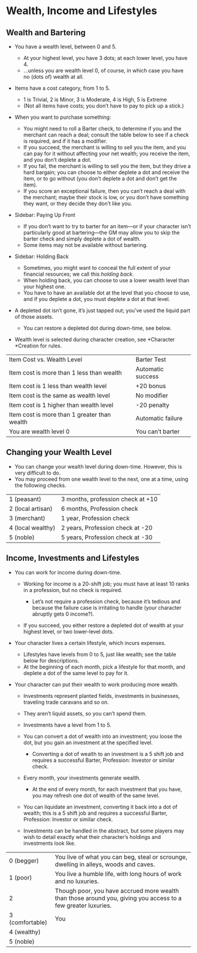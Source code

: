 # <span id="anchor-67"></span>Wealth, Income and Lifestyles

## <span id="anchor-68"></span>Wealth and Bartering

  - You have a wealth level, between 0 and 5.
    
      - At your highest level, you have 3 dots; at each lower level, you
        have 4.
      - ...unless you are wealth level 0, of course, in which case you
        have no (dots of) wealth at all.

  - Items have a cost category, from 1 to 5.
    
      - 1 is Trivial, 2 is Minor, 3 is Moderate, 4 is High, 5 is Extreme
      - (Not all items have costs; you don’t have to pay to pick up a
        stick.)

  - When you want to purchase something:
    
      - You might need to roll a Barter check, to determine if you and
        the merchant can reach a deal; consult the table below to see if
        a check is required, and if it has a modifier.
      - If you succeed, the merchant is willing to sell you the item,
        and you can pay for it without affecting your net wealth; you
        receive the item, and you don’t deplete a dot.
      - If you fail, the merchant is willing to sell you the item, but
        they drive a hard bargain; you can choose to either deplete a
        dot and receive the item, or to go without (you don’t deplete a
        dot and don’t get the item).
      - If you score an exceptional failure, then you can’t reach a deal
        with the merchant; maybe their stock is low, or you don’t have
        something they want, or they decide they don’t like you.

  - Sidebar: Paying Up Front
    
      - If you don’t want to try to barter for an item—or if your
        character isn’t particularly good at bartering—the GM may allow
        you to skip the barter check and simply deplete a dot of wealth.
      - Some items may not be available without bartering.

  - Sidebar: Holding Back
    
      - Sometimes, you might want to conceal the full extent of your
        financial resources; we call this *holding back*.
      - When holding back, you can choose to use a lower wealth level
        than your highest one.
      - You have to have an available dot at the level that you choose
        to use, and if you deplete a dot, you must deplete a dot at that
        level.

  - A depleted dot isn’t gone, it’s just tapped out; you’ve used the
    liquid part of those assets.
    
      - You can restore a depleted dot during down-time, see below.

  - Wealth level is selected during character creation, see *Character
    *Creation for rules.

|                                              |                   |
| -------------------------------------------- | ----------------- |
| Item Cost vs. Wealth Level                   | Barter Test       |
| Item cost is more than 1 less than wealth    | Automatic success |
| Item cost is 1 less than wealth level        | \+20 bonus        |
| Item cost is the same as wealth level        | No modifier       |
| Item cost is 1 higher than wealth level      | \-20 penalty      |
| Item cost is more than 1 greater than wealth | Automatic failure |
| You are wealth level 0                       | You can’t barter  |

## <span id="anchor-69"></span>Changing your Wealth Level

  - You can change your wealth level during down-time. However, this is
    very difficult to do.
  - You may proceed from one wealth level to the next, one at a time,
    using the following checks.

|                   |                                   |
| ----------------- | --------------------------------- |
| 1 (peasant)       | 3 months, profession check at +10 |
| 2 (local artisan) | 6 months, Profession check        |
| 3 (merchant)      | 1 year, Profession check          |
| 4 (local wealthy) | 2 years, Profession check at -20  |
| 5 (noble)         | 5 years, Profession check at -30  |

## <span id="anchor-70"></span>Income, Investments and Lifestyles

  - You can work for income during down-time.
    
      - Working for income is a 20-shift job; you must have at least 10
        ranks in a profession, but no check is required.
        
          - Let’s not require a profession check, because it’s tedious
            and because the failure case is irritating to handle (your
            character abruptly gets 0 income?).
    
      - If you succeed, you either restore a depleted dot of wealth at
        your highest level, or two lower-level dots.

  - Your character lives a certain lifestyle, which incurs expenses.
    
      - Lifestyles have levels from 0 to 5, just like wealth; see the
        table below for descriptions.
      - At the beginning of each month, pick a lifestyle for that month,
        and deplete a dot of the same level to pay for it.

  - Your character can put their wealth to work producing more wealth.
    
      - Investments represent planted fields, investments in businesses,
        traveling trade caravans and so on.
    
      - They aren’t liquid assets, so you can’t spend them.
    
      - Investments have a level from 1 to 5.
    
      - You can convert a dot of wealth into an investment; you loose
        the dot, but you gain an investment at the specified level.
        
          - Converting a dot of wealth to an investment is a 5 shift job
            and requires a successful Barter, Profession: Investor or
            similar check.
    
      - Every month, your investments generate wealth.
        
          - At the end of every month, for each investment that you
            have, you may refresh one dot of wealth of the same level.
    
      - You can liquidate an investment, converting it back into a dot
        of wealth; this is a 5 shift job and requires a successful
        Barter, Profession: Investor or similar check.
    
      - Investments can be handled in the abstract, but some players may
        wish to detail exactly what their character’s holdings and
        investments look
like.

|                 |                                                                                                               |
| --------------- | ------------------------------------------------------------------------------------------------------------- |
| 0 (begger)      | You live of what you can beg, steal or scrounge, dwelling in alleys, woods and caves.                         |
| 1 (poor)        | You live a humble life, with long hours of work and no luxuries.                                              |
| 2               | Though poor, you have accrued more wealth than those around you, giving you access to a few greater luxuries. |
| 3 (comfortable) | You                                                                                                           |
| 4 (wealthy)     |                                                                                                               |
| 5 (noble)       |                                                                                                               |

